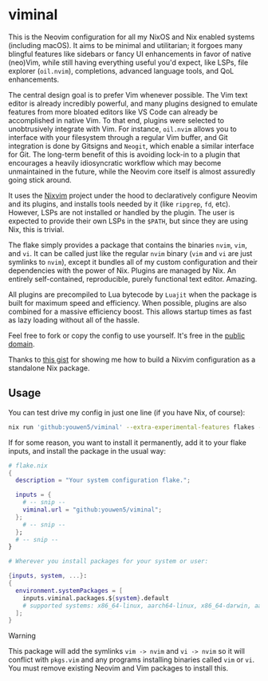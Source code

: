 # viminal

This is the Neovim configuration for all my NixOS and Nix enabled systems
(including macOS). It aims to be minimal and utilitarian; it forgoes many
blingful features like sidebars or fancy UI enhancements in favor of native
(neo)Vim, while still having everything useful you'd expect, like LSPs, file
explorer (`oil.nvim`), completions, advanced language tools, and QoL
enhancements.

The central design goal is to prefer Vim whenever possible. The Vim text editor
is already incredibly powerful, and many plugins designed to emulate features
from more bloated editors like VS Code can already be accomplished in native
Vim. To that end, plugins were selected to unobtrusively integrate with Vim.
For instance, `oil.nvim` allows you to interface with your filesystem through a
regular Vim buffer, and Git integration is done by Gitsigns and `Neogit`, which
enable a similar interface for Git. The long-term benefit of this is avoiding
lock-in to a plugin that encourages a heavily idiosyncratic workflow which may
become unmaintained in the future, while the Neovim core itself is almost
assuredly going stick around.

It uses the [Nixvim](https://nix-community.github.io/nixvim/) project under
the hood to declaratively configure Neovim and its plugins, and installs tools
needed by it (like `ripgrep`, `fd`, etc). However, LSPs are not installed or
handled by the plugin. The user is expected to provide their own LSPs in the
`$PATH`, but since they are using Nix, this is trivial.

The flake simply provides a package that contains the binaries `nvim`, `vim`,
and `vi`. It can be called just like the regular `nvim` binary (`vim` and `vi`
are just symlinks to `nvim`), except it bundles all of my custom configuration
and their dependencies with the power of Nix. Plugins are managed by Nix. An
entirely self-contained, reproducible, purely functional text editor. Amazing.

All plugins are precompiled to Lua bytecode by `Luajit` when the package is
built for maximum speed and efficiency. When possible, plugins are also
combined for a massive efficiency boost. This allows startup times as fast as
lazy loading without all of the hassle.

Feel free to fork or copy the config to use yourself. It's free in the [public
domain](./LICENSE).

Thanks to [this
gist](https://gist.github.com/siph/288b7c6b5f68a1902d28aebc95fde4c5) for
showing me how to build a Nixvim configuration as a standalone Nix package.

## Usage

You can test drive my config in just one line (if you have Nix, of course):

```sh
nix run 'github:youwen5/viminal' --extra-experimental-features flakes --extra-experimental-features nix-command
```

If for some reason, you want to install it permanently, add it to your flake
inputs, and install the package in the usual way:

```nix
# flake.nix
{
  description = "Your system configuration flake.";

  inputs = {
    # -- snip --
    viminal.url = "github:youwen5/viminal";
  };
    # -- snip --
  };
  # -- snip --
}
```

```nix
# Wherever you install packages for your system or user:

{inputs, system, ...}:
{
  environment.systemPackages = [
    inputs.viminal.packages.${system}.default
    # supported systems: x86_64-linux, aarch64-linux, x86_64-darwin, aarch64-darwin
  ];
}
```

> [!WARNING]
> This package will add the symlinks `vim -> nvim` and `vi -> nvim`
> so it will conflict with `pkgs.vim` and any programs installing binaries
> called `vim` or `vi`. You must remove existing Neovim and Vim packages to
> install this.
